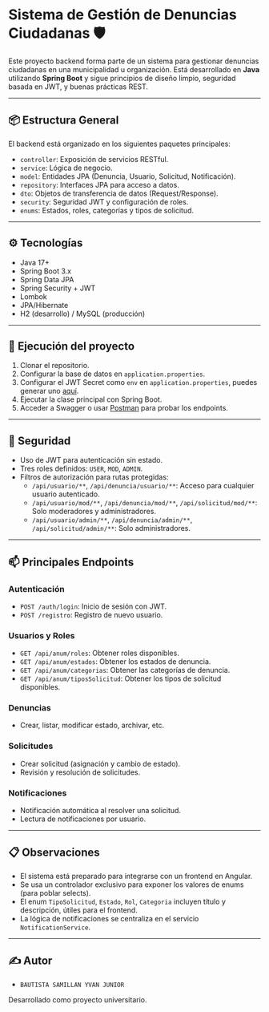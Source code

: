 
# Sistema de Gestión de Denuncias Ciudadanas 🛡️

Este proyecto backend forma parte de un sistema para gestionar denuncias ciudadanas en una municipalidad u organización. Está desarrollado en **Java** utilizando **Spring Boot** y sigue principios de diseño limpio, seguridad basada en JWT, y buenas prácticas REST.

---

## 📦 Estructura General

El backend está organizado en los siguientes paquetes principales:

- `controller`: Exposición de servicios RESTful.
- `service`: Lógica de negocio.
- `model`: Entidades JPA (Denuncia, Usuario, Solicitud, Notificación).
- `repository`: Interfaces JPA para acceso a datos.
- `dto`: Objetos de transferencia de datos (Request/Response).
- `security`: Seguridad JWT y configuración de roles.
- `enums`: Estados, roles, categorías y tipos de solicitud.

---

## ⚙️ Tecnologías

- Java 17+
- Spring Boot 3.x
- Spring Data JPA
- Spring Security + JWT
- Lombok
- JPA/Hibernate
- H2 (desarrollo) / MySQL (producción)

---

## 🚀 Ejecución del proyecto

1. Clonar el repositorio.
2. Configurar la base de datos en `application.properties`.
3. Configurar el JWT Secret como `env` en `application.properties`, puedes generar uno [aquí](https://jwtsecretkeygenerator.com/).
4. Ejecutar la clase principal con Spring Boot.
5. Acceder a Swagger o usar [Postman](./src/postman) para probar los endpoints.

---

## 🔐 Seguridad

- Uso de JWT para autenticación sin estado.
- Tres roles definidos: `USER`, `MOD`, `ADMIN`.
- Filtros de autorización para rutas protegidas:
  - `/api/usuario/**`, `/api/denuncia/usuario/**`: Acceso para cualquier usuario autenticado.
  - `/api/usuario/mod/**`, `/api/denuncia/mod/**`, `/api/solicitud/mod/**`: Solo moderadores y administradores.
  - `/api/usuario/admin/**`, `/api/denuncia/admin/**`, `/api/solicitud/admin/**`: Solo administradores.

---

## 📫 Principales Endpoints

### Autenticación
- `POST /auth/login`: Inicio de sesión con JWT.
- `POST /registro`: Registro de nuevo usuario.

### Usuarios y Roles
- `GET /api/anum/roles`: Obtener roles disponibles.
- `GET /api/anum/estados`: Obtener los estados de denuncia.
- `GET /api/anum/categorias`: Obtener las categorías de denuncia.
- `GET /api/anum/tiposSolicitud`: Obtener los tipos de solicitud disponibles.

### Denuncias
- Crear, listar, modificar estado, archivar, etc.

### Solicitudes
- Crear solicitud (asignación y cambio de estado).
- Revisión y resolución de solicitudes.

### Notificaciones
- Notificación automática al resolver una solicitud.
- Lectura de notificaciones por usuario.

---

## 📋 Observaciones

- El sistema está preparado para integrarse con un frontend en Angular.
- Se usa un controlador exclusivo para exponer los valores de enums (para poblar selects).
- El enum `TipoSolicitud`, `Estado`, `Rol`, `Categoria` incluyen título y descripción, útiles para el frontend.
- La lógica de notificaciones se centraliza en el servicio `NotificationService`.

---

## ✍️ Autor

- `BAUTISTA SAMILLAN YVAN JUNIOR`

Desarrollado como proyecto universitario.
